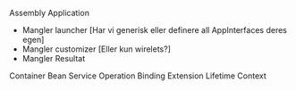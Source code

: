 Assembly
Application
  * Mangler launcher [Har vi generisk eller definere all AppInterfaces deres egen]
  * Mangler customizer [Eller kun wirelets?]
  * Mangler Resultat
  
Container
Bean
Service
Operation
Binding
Extension
Lifetime
Context